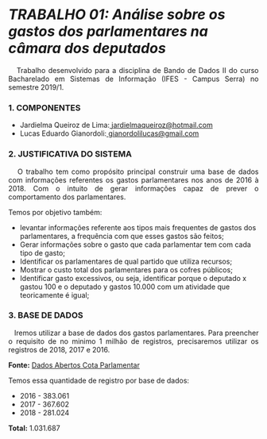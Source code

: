 # _TRABALHO 01: Análise sobre os gastos dos parlamentares na câmara dos deputados_

<P align="justify">&nbsp&nbsp Trabalho desenvolvido para a disciplina de Bando de Dados II do curso Bacharelado em Sistemas de Informação (IFES - Campus Serra) no semestre 2019/1. </p>

### 1. COMPONENTES<br>
-  Jardielma Queiroz de Lima:<a href="url"> jardielmaqueiroz@hotmail.com </a>
-  Lucas Eduardo Gianordoli:<a href="url"> gianordolilucas@gmail.com <br></a>

### 2. JUSTIFICATIVA DO SISTEMA<br>
<P align="justify">&nbsp&nbsp O trabalho tem como propósito principal construir uma base de dados com informações referentes os gastos parlamentares nos anos de 2016 à 2018. Com o intuito de gerar informações capaz de prever o comportamento dos parlamentares.</p>

Temos por objetivo também:

- levantar informações referente aos tipos mais frequentes de gastos dos parlamentares, a frequência com que esses gastos são feitos;
- Gerar informações sobre o gasto que cada parlamentar tem com cada tipo de gasto;
- Identificar os parlamentares de qual partido que utiliza recursos;
- Mostrar o custo total dos parlamentares para os cofres públicos; 
- Identificar gasto excessivos, ou seja, identificar porque o deputado x gastou 100 e o deputado y gastos 10.000 com um atividade que teoricamente é igual;

### 3. BASE DE DADOS<br>
<P align="justify">&nbsp&nbsp  Iremos utilizar a base de dados dos gastos parlamentares. Para preencher o requisito de no minimo 1 milhão de registros, precisaremos utilizar os registros de 2018, 2017 e 2016. <br>
  
**Fonte:**  [Dados Abertos Cota Parlamentar](http://www2.camara.leg.br/transparencia/cota-para-exercicio-da-atividade-parlamentar/dados-abertos-cota-parlamentar) 
</p>

Temos essa quantidade de registro por base de dados:

- 2016 - 383.061
- 2017 - 367.602
- 2018 - 281.024

**Total:** 1.031.687
